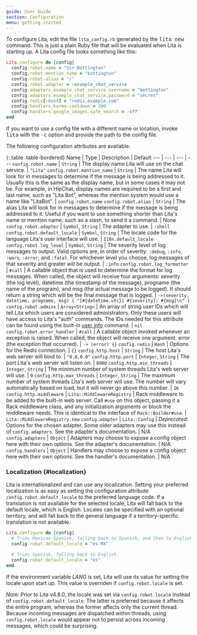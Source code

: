```yaml
---
guide: User Guide
section: Configuration
menu: getting-started
---
```


To configure Lita, edit the file `lita_config.rb` generated by the <kbd>lita new</kbd> command. This is just a plain Ruby file that will be evaluated when Lita is starting up. A Lita config file looks something like this:

~~~ ruby
Lita.configure do |config|
  config.robot.name = "Sir Bottington"
  config.robot.mention_name = "bottington"
  config.robot.alias = "/"
  config.robot.adapter = :example_chat_service
  config.adapters.example_chat_service.username = "bottington"
  config.adapters.example_chat_service.password = "secret"
  config.redis[:host] = "redis.example.com"
  config.handlers.karma.cooldown = 300
  config.handlers.google_images.safe_search = :off
end
~~~

If you want to use a config file with a different name or location, invoke <kbd>lita</kbd> with the <kbd>-c</kbd> option and provide the path to the config file.

The following configuration attributes are available:

{:.table .table-bordered}
Name | Type | Description | Default
--- | --- | --- | ---
`config.robot.name` | `String` | The display name Lita will use on the chat service. | `"Lita"`
`config.robot.mention_name` | `String` | The name Lita will look for in messages to determine if the message is being addressed to it. Usually this is the same as the display name, but in some cases it may not be. For example, in HipChat, display names are required to be a first and last name, such as "Lita Bot", whereas the mention system would use a name like "LitaBot". | `config.robot.name`
`config.robot.alias` | `String` | The alias Lita will look for in messages to determine if the message is being addressed to it. Useful if you want to use something shorter than Lita's name or mention name, such as a slash, to send it a command. | None
`config.robot.adapter` | `Symbol`, `String` | The adapter to use. | `:shell`
`config.robot.default_locale` | `Symbol`, `String` | The locale code for the language Lita's user interface will use. | `I18n.default_locale`
`config.robot.log_level` | `Symbol`, `String` | The severity level of log messages to output. Valid options are, in order of severity: `:debug`, `:info`, `:warn`, `:error`, and `:fatal`. For whichever level you choose, log messages of that severity and greater will be output. | `:info`
`config.robot.log_formatter` | `#call` | A callable object that is used to determine the format for log messages. When called, the object will receive four arguments: severity (the log level), datetime (the timestamp of the message), progname (the name of the program), and msg (the actual message to be logged). It should return a string which will be the final message that is logged. | `->(severity, datetime, progname, msg) { "[#{datetime.utc}] #{severity}: #{msg}\n" }`
`config.robot.admins` | `Array<String>` | An array of string user IDs which will tell Lita which users are considered administrators. Only these users will have access to Lita's "auth" commands. The IDs needed for this attribute can be found using the built-in [user info](/docs/getting-started/usage/#user-info) command. | `nil`
`config.robot.error_handler` | `#call` | A callable object invoked whenever an exception is raised. When called, the object will receive one argument: error (the exception that occurred). | `-> (error) {}`
`config.redis` | `Hash` | Options for the Redis connection. | `{}`
`config.http.host` | `String` | The host Lita's web server will bind to. | `"0.0.0.0"`
`config.http.port` | `Integer`, `String` | The port Lita's web server will listen on. | `8080`
`config.http.min_threads` | `Integer`, `String` | The minimum number of system threads Lita's web server will use. | `0`
`config.http.max_threads` | `Integer`, `String` | The maximum number of system threads Lita's web server will use. The number will vary automatically based on load, but it will never go above this number. | `16`
`config.http.middleware` | `Lita::MiddlewareRegistry` | Rack middleware to be added to the built-in web server. Call `#use` on this object, passing it a Rack middleware class, and any initialization arguments or block the middleware needs. This is identical to the interface of `Rack::Builder#use`. | `Lita::MiddlewareRegistry.new`
`config.adapter` | `Lita::Config` | *Deprecated*: Options for the chosen adapter. Some older adapters may use this instead of `config.adapters`. See the adapter's documentation. | N/A
`config.adapters` | `Object` | Adapters may choose to expose a config object here with their own options. See the adapter's documentation. | N/A
`config.handlers` | `Object` | Handlers may choose to expose a config object here with their own options. See the handler's documentation. | N/A

### Localization {#localization}

Lita is internationalized and can use any localization. Setting your preferred localization is as easy as setting the configuration attribute `config.robot.default_locale` to the preferred language code. If a translation is not available for the selected locale, Lita will fall back to the default locale, which is English. Locales can be specified with an optional territory, and will fall back to the general language if a territory-specific translation is not available.

~~~ ruby
Lita.configure do |config|
  # Tries Mexican Spanish, falling back to Spanish, and then to English.
  config.robot.default_locale = "es-MX"

  # Tries Spanish, falling back to English.
  config.robot.default_locale = "es"
end
~~~

If the environment variable <var>LANG</var> is set, Lita will use its value for setting the locale upon start up. This value is overriden if `config.robot.locale` is set.

Note: Prior to Lita v4.8.0, the locale was set via `config.robot.locale` instead of `config.robot.default_locale`. The latter is preferred because it affects the entire program, whereas the former affects only the current thread. Because incoming messages are dispatched within threads, using `config.robot.locale` would appear not to persist across incoming messages, which could be surprising.
